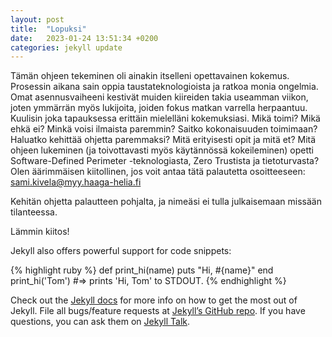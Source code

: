 ```yaml
---
layout: post
title:  "Lopuksi"
date:   2023-01-24 13:51:34 +0200
categories: jekyll update
---
```

Tämän ohjeen tekeminen oli ainakin itselleni opettavainen kokemus. Prosessin aikana sain oppia taustateknologioista ja ratkoa monia ongelmia. Omat asennusvaiheeni kestivät muiden kiireiden takia useamman viikon, joten ymmärrän myös lukijoita, joiden fokus matkan varrella herpaantuu.
Kuulisin joka tapauksessa erittäin mielelläni kokemuksiasi. 
Mikä toimi? Mikä ehkä ei? Minkä voisi ilmaista paremmin? Saitko kokonaisuuden toimimaan? Haluatko kehittää ohjetta paremmaksi? Mitä erityisesti opit ja mitä et? Mitä ohjeen lukeminen (ja toivottavasti myös käytännössä kokeileminen) opetti Software-Defined Perimeter -teknologiasta, Zero Trustista ja tietoturvasta? 
Olen äärimmäisen kiitollinen, jos voit antaa tätä palautetta osoitteeseen:
sami.kivela@myy.haaga-helia.fi

Kehitän ohjetta palautteen pohjalta, ja nimeäsi ei tulla julkaisemaan missään tilanteessa.

Lämmin kiitos!





Jekyll also offers powerful support for code snippets:

{% highlight ruby %}
def print_hi(name)
  puts "Hi, #{name}"
end
print_hi('Tom')
#=> prints 'Hi, Tom' to STDOUT.
{% endhighlight %}

Check out the [Jekyll docs][jekyll-docs] for more info on how to get the most out of Jekyll. File all bugs/feature requests at [Jekyll’s GitHub repo][jekyll-gh]. If you have questions, you can ask them on [Jekyll Talk][jekyll-talk].

[jekyll-docs]: https://jekyllrb.com/docs/home
[jekyll-gh]:   https://github.com/jekyll/jekyll
[jekyll-talk]: https://talk.jekyllrb.com/